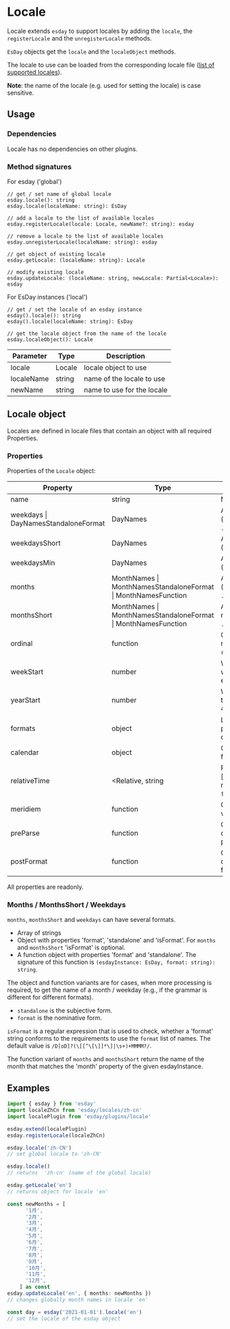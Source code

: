 # Locale

Locale extends `esday` to support locales by adding the `locale`, the `registerLocale` and the `unregisterLocale` methods.

`EsDay` objects get the `locale` and the `localeObject` methods.

The locale to use can be loaded from the corresponding locale file ([list of supported locales](../locales/locales.md)).

**Note**: the name of the locale (e.g. used for setting the locale) is case sensitive.

## Usage

### Dependencies
Locale has no dependencies on other plugins.

### Method signatures
For esday ('global')
```
// get / set name of global locale
esday.locale(): string
esday.locale(localeName: string): EsDay

// add a locale to the list of available locales
esday.registerLocale(locale: Locale, newName?: string): esday

// remove a locale to the list of available locales
esday.unregisterLocale(localeName: string): esday

// get object of existing locale
esday.getLocale: (localeName: string): Locale

// modify existing locale
esday.updateLocale: (localeName: string, newLocale: Partial<Locale>): esday
```

For EsDay instances ('local')
```
// get / set the locale of an esday instance
esday().locale(): string
esday().locale(localeName: string): EsDay

// get the locale object from the name of the locale
esday.localeObject(): Locale
```

| Parameter  | Type   | Description                |
| ---------- | ------ | ---------------------------|
| locale     | Locale | locale object to use       |
| localeName | string | name of the locale to use  |
| newName    | string | name to use for the locale |

## Locale object
Locales are defined in locale files that contain an object with all required Properties.

### Properties

Properties of the `Locale` object:

| Property      | Type     | Description                                                                                                                |
| ------------- | -------- | ---------------------------------------------------------------------------------------------------------------------------|
| name          | string   | Name of the locale (e.g. `en-US`)                                                                                          |
| weekdays \| DayNamesStandaloneFormat | DayNames | Array of the full day names (e.g. `['Sunday', 'Monday', ... ]`)                                                            |
| weekdaysShort | DayNames | Array of the short day names (e.g. `['Sun', 'Mon', ... ]`)                                                                 |
| weekdaysMin   | DayNames | Array of the short day names (e.g. `['Su', 'Mo', ... ]`)                                                                   |
| months        | MonthNames \| MonthNamesStandaloneFormat \| MonthNamesFunction | Array of the full month names (e.g. `['January', 'February', ... ]`) |
| monthsShort   | MonthNames \| MonthNamesStandaloneFormat \| MonthNamesFunction | Array of the short month names (e.g. `['Jan', 'Feb', ... ]`)         |
| ordinal       | function | Get the ordinal form of a number (e.g. `ordinal(1) // returns '1st'`)                                                      |
| weekStart     | number   | Which is the 1st day of the week - 0=Sunday, 1=Monday etc. (e.g. `1` for Monday)                                           |
| yearStart     | number   | Which date **must** be part of the 1st week of the year (e.g. `4` for Jan 4th)                                             |
| formats       | object   | Localized format tokens for parsing and formatting (e.g. `LT` or `LL`)                                                     |
| calendar      | object   | Object containing the required format definitions                                                                          |
| relativeTime  | <Relative, string | RelativeTimeElementFunction>[] \| Replacement strings for relative time values (e.g. `future: 'in %s'`)           |
| meridiem      | function | Get meridiem string for a time value (e.g. `pm`)                                                                           |
| preParse      | function | Optional function that gets called before the input gets parsed                                                            |
| postFormat    | function | Optional function that gets called after the date got formatted                                                            |

All properties are readonly.

### Months / MonthsShort / Weekdays

`months`, `monthsShort` and `weekdays` can have several formats.
+ Array of strings
+ Object with properties 'format', 'standalone' and 'isFormat'. For `months` and `monthsShort` 'isFormat' is optional.
+ A function object with properties 'format' and 'standalone'. The signature of this function is `(esdayInstance: EsDay, format: string): string`.

The object and function variants are for cases, when more processing is required, to get the name of a month / weekday  (e.g., if the grammar is different for different formats).
+ `standalone` is the subjective form.
+ `format` is the nominative form.

`isFormat` is a regular expression that is used to check, whether a 'format' string conforms to the requirements to use the `format` list of names. The default value is `/D[oD]?(\[[^\[\]]*\]|\s+)+MMMM?/`.

The function variant of `months` and `monthsShort` return the name of the month that matches the 'month' property of the given esdayInstance.

## Examples

```typescript
import { esday } from 'esday'
import localeZhCn from 'esday/locales/zh-cn'
import localePlugin from 'esday/plugins/locale'

esday.extend(localePlugin)
esday.registerLocale(localeZhCn)

esday.locale('zh-CN')
// set global locale to 'zh-CN'

esday.locale()
// returns  'zh-cn' (name of the global locale)

esday.getLocale('en')
// returns object for locale 'en'

const newMonths = [
      '1月',
      '2月',
      '3月',
      '4月',
      '5月',
      '6月',
      '7月',
      '8月',
      '9月',
      '10月',
      '11月',
      '12月',
    ] as const
esday.updateLocale('en', { months: newMonths })
// changes globally month names in locale 'en'

const day = esday('2021-01-01').locale('en')
// set the locale of the esday object
```
